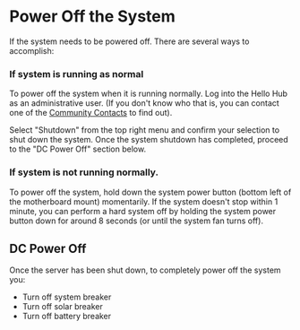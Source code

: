 # Power Off the System

If the system needs to be powered off. There are several ways to accomplish:

### If system is running as normal

To power off the system when it is running normally. Log into the Hello Hub as an administrative user. (If you don't know who that is, you can contact one of the [Community Contacts]() to find out).

Select "Shutdown" from the top right menu and confirm your selection to shut down the system. Once the system shutdown has completed, proceed to the "DC Power Off" section below.

### If system is not running normally.

To power off the system, hold down the system power button (bottom left of the motherboard mount) momentarily. If the system doesn't stop within 1 minute, you can perform a hard system off by holding the system power button down for around 8 seconds (or until the system fan turns off).

## DC Power Off

Once the server has been shut down, to completely power off the system you:

* Turn off system breaker
* Turn off solar breaker
* Turn off battery breaker